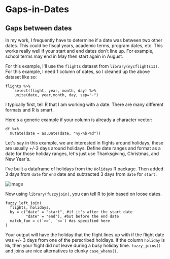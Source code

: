 # Gaps-in-Dates

## Gaps between dates
In my work, I frequently have to determine if a date was between two other dates.  This could be fiscal years, academic terms, program dates, etc. This works really well if your start and end dates don't line up. For example, school terms may end in May then start again in August. 

For this example, I'll use the `flights` dataset from `library(nycflights13)`. 
For this example, I need 1 column of dates, so I cleaned up the above dataset like so:
```
flights %>% 
    select(flight, year, month, day) %>% 
    unite(date, year,month, day, sep="-")
```

I typically first, tell R that I am working with a date. There are many different formats and R is smart. 

Here's a generic example if your column is already a character vector:
```
df %>%
  mutate(date = as.Date(date, "%y-%b-%d")) 
```

Let's say in this example, we are interested in flights around holidays, these are usually +/-3 days around holidays. Define date ranges and format as a date for those holiday ranges, let's just use Thanksgiving, Christmas, and New Year's. 

I've built a dataframe of holidays from the `Holidays` R package. Then added 3 days from `date` for `end` date and subtracted 3 days from `date` for `start`. 

![image](https://user-images.githubusercontent.com/51967620/141867831-fd279745-ceb8-4c94-a74d-d4d4510dbf9c.png)

Now using `library(fuzzyjoin)`, you can tell R to join based on loose dates. 

```
fuzzy_left_join(
  flights, holidays,
  by = c("date" = "start", #if it's after the start date
         "date" = "end"), #but before the end date
  match_fun = c(`>=`, `<=`) #as specified here
) 
```
Your output will have the holiday that the flight lines up with if the flight date was +/- 3 days from one of the perscribed holdiays. If the column `holiday` is `NA`, then your flight did not leave during a busy holiday time. `fuzzy_joins()` and joins are nice alternatives to clunky `case_whens()`.  

